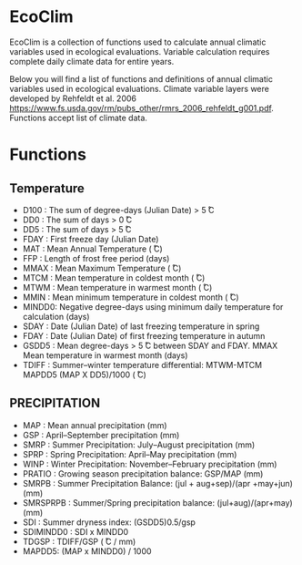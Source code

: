 # EcoClim

EcoClim is a collection of functions used to calculate annual climatic variables used in ecological evaluations.  Variable calculation requires complete daily climate data for entire years.  

Below you will find a list of functions and definitions of annual climatic variables used in ecological evaluations. Climate variable layers were developed by Rehfeldt et al. 2006 <https://www.fs.usda.gov/rm/pubs_other/rmrs_2006_rehfeldt_g001.pdf>. Functions accept list of climate data.

# Functions
## Temperature
- D100 :   The sum of degree-days (Julian Date) > 5  ̊C 
- DD0  :   The sum of days > 0 ̊C 
- DD5  :   The sum of days > 5 ̊C
- FDAY :   First freeze day (Julian Date)
- MAT  :   Mean Annual Temperature ( ̊C)
- FFP  :   Length of frost free period (days)
- MMAX :   Mean Maximum Temperature ( ̊C)
- MTCM :   Mean temperature in coldest month ( ̊C)
- MTWM :   Mean temperature in warmest month ( ̊C)
- MMIN :   Mean minimum temperature in coldest month ( ̊C) 
- MINDD0:  Negative degree-days using minimum daily temperature for calculation (days)
- SDAY :   Date (Julian Date) of last freezing temperature in spring 
- FDAY : Date (Julian Date) of first freezing temperature in autumn
- GSDD5 : Mean degree-days > 5 ̊C between SDAY and FDAY. MMAX Mean temperature in warmest
month (days)
- TDIFF : Summer–winter temperature differential: MTWM-MTCM MAPDD5 (MAP X DD5)/1000 ( ̊C)

##  PRECIPITATION
- MAP : Mean annual precipitation (mm)
- GSP : April–September precipitation (mm)
- SMRP : Summer Precipitation: July–August precipitation (mm)
- SPRP : Spring Precipitation: April–May precipitation (mm)
- WINP : Winter Precipitation: November–February precipitation (mm)
- PRATIO : Growing season precipitation balance: GSP/MAP (mm)
- SMRPB : Summer Precipitation Balance: (jul + aug+sep)/(apr +may+jun) (mm)
- SMRSPRPB : Summer/Spring precipitation balance: (jul+aug)/(apr+may) (mm)
- SDI : Summer dryness index: (GSDD5)0.5/gsp
- SDIMINDD0 : SDI x MINDD0
- TDGSP : TDIFF/GSP ( ̊C / mm)
- MAPDD5: (MAP x MINDD0) / 1000